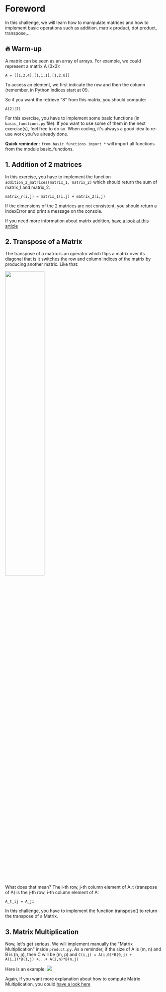 # Foreword

In this challenge, we will learn how to manipulate matrices and how to implement basic operations such as addition, matrix product, dot product, transpose,...

## 🔥 Warm-up

A matrix can be seen as an array of arrays. For example, we could represent a matrix A (3x3):

`
A = [[1,2,4],[1,1,1],[1,2,8]]
`

To access an element, we first indicate the row and then the column (remember, in Python indices start at 0!).

So if you want the retrieve "8" from this matrix, you should compute:

`A[2][2]`

For this exercise, you have to implement some basic functions (in `basic_functions.py` file). If you want to use some of them in the next exercise(s), feel free to do so. When coding, it's always a good idea to re-use work you've already done.

**Quick reminder** : `from basic_functions import *` will import all functions from the module basic_functions.

## 1. Addition of 2 matrices

In this exercise, you have to implement the function `addition_2_matrices(matrix_1, matrix_2)` which should return the sum of matrix_1 and matrix_2.

`
matrix_r(i,j) = matrix_1(i,j) + matrix_2(i,j)
`

If the dimensions of the 2 matrices are not consistent, you should return a IndexError and print a message on the console.

If you need more information about matrix addition, [have a look at this article](https://en.wikipedia.org/wiki/Matrix_addition)

## 2. Transpose of a Matrix

The transpose of a matrix is an operator which flips a matrix over its diagonal that is it switches the row and column indices of the matrix by producing another matrix. Like that:

<img src="https://res.cloudinary.com/wagon/image/upload/v1571240356/matrix-transpose_rqsuev.jpg" height="50%" width="50%">

What does that mean? The i-th row, j-th column element of A_t (transpose of A) is the j-th row, i-th column element of A:

`A_t_ij = A_ji`

In this challenge, you have to implement the function transpose() to return the transpose of a Matrix.



## 3. Matrix Multiplication

Now, let's get serious. We will implement manually the "Matrix Multiplication" inside `product.py`. As a reminder, if the size of A is (m, n) and B is (n, p), then C will be (m, p) and `C(i,j) = A(i,0)*B(0,j) + A(i,1)*B(1,j) +...+ A(i,n)*B(n,j)`

Here is an example:
<img src="https://res.cloudinary.com/wagon/image/upload/v1571240577/matrice-multiplication_arv48i.gif" >

Again, if you want more explanation about how to compute Matrix Multiplication, you could [have a look here](https://en.wikipedia.org/wiki/Matrix_multiplication)
